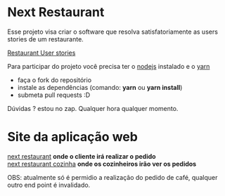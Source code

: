 # Next Restaurant

Esse projeto visa criar o software que resolva satisfatoriamente as users stories de um restaurante.

[Restaurant User stories](user_stories.md)

Para participar do projeto você precisa ter o [nodejs](https://nodejs.org/) instalado e o [yarn](https://yarnpkg.com/lang/en/docs/install/)

- faça o fork do repositório
- instale as dependências (comando: **yarn** ou **yarn install**)
- submeta pull requests :D

Dúvidas ? estou no zap. Qualquer hora qualquer momento.

# Site da aplicação web
[next restaurant](next-restaurant.vercel.app) **onde o cliente irá realizar o pedido**  
[next restaurant cozinha](next-restaurant.vercel.app/cozinha) **onde os cozinheiros irão ver os pedidos**  

OBS: atualmente só é permidio a realização do pedido de café, qualquer outro end point é invalidado.

